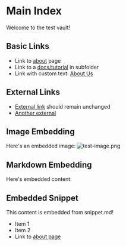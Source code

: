 ---
---

# Main Index

Welcome to the test vault!

## Basic Links

* Link to [about](@/about.md) page
* Link to a [docs/tutorial](@/docs/tutorial.md) in subfolder
* Link with custom text: [About Us](@/about.md)

## External Links

* [External link](https://example.com) should remain unchanged
* [Another external](https://github.com/user/repo)

## Image Embedding

Here's an embedded image:
![test-image.png](test-image.png)

## Markdown Embedding

Here's embedded content:
## Embedded Snippet

This content is embedded from snippet.md!

* Item 1
* Item 2
* Link to [about page](@/about.md)
